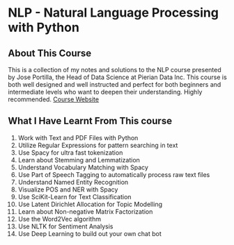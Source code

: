 # NLP - Natural Language Processing with Python
## About This Course
  This is a collection of my notes and solutions to the NLP course presented by Jose Portilla, the Head of Data Science at Pierian Data Inc. This course is both well designed and well instructed and perfect for both beginners and intermediate levels who want to deepen their understanding. Highly recommended.
  [Course Website](https://www.udemy.com/course/nlp-natural-language-processing-with-python/learn/lecture/12909914#overview)
## What I Have Learnt From This course

1. Work with Text and PDF Files with Python
2. Utilize Regular Expressions for pattern searching in text
3. Use Spacy for ultra fast tokenization
4. Learn about Stemming and Lemmatization
5. Understand Vocabulary Matching with Spacy
6. Use Part of Speech Tagging to automatically process raw text files
7. Understand Named Entity Recognition
8. Visualize POS and NER with Spacy
9. Use SciKit-Learn for Text Classification
10. Use Latent Dirichlet Allocation for Topic Modelling
11. Learn about Non-negative Matrix Factorization
12. Use the Word2Vec algorithm
13. Use NLTK for Sentiment Analysis
14. Use Deep Learning to build out your own chat bot
